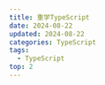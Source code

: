 ```yaml
---
title: 重学TypeScript
date: 2024-08-22
updated: 2024-08-22
categories: TypeScript
tags:
  - TypeScript
top: 2
---
```

